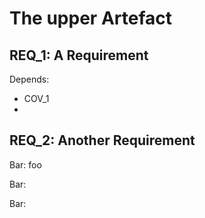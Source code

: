 
The upper Artefact
==================

## REQ_1: A Requirement

Depends:
*   COV_1
*

## REQ_2: Another Requirement

Bar: foo

Bar:

Bar:
